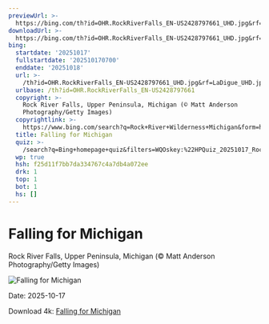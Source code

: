 ```yaml
---
previewUrl: >-
  https://bing.com/th?id=OHR.RockRiverFalls_EN-US2428797661_UHD.jpg&rf=LaDigue_UHD.jpg&pid=hp&w=1024&h=576&rs=1&c=4
downloadUrl: >-
  https://bing.com/th?id=OHR.RockRiverFalls_EN-US2428797661_UHD.jpg&rf=LaDigue_UHD.jpg&pid=hp&w=3840&h=2160&rs=1&c=4
bing:
  startdate: '20251017'
  fullstartdate: '202510170700'
  enddate: '20251018'
  url: >-
    /th?id=OHR.RockRiverFalls_EN-US2428797661_UHD.jpg&rf=LaDigue_UHD.jpg&pid=hp&w=3840&h=2160&rs=1&c=4
  urlbase: /th?id=OHR.RockRiverFalls_EN-US2428797661
  copyright: >-
    Rock River Falls, Upper Peninsula, Michigan (© Matt Anderson
    Photography/Getty Images)
  copyrightlink: >-
    https://www.bing.com/search?q=Rock+River+Wilderness+Michigan&form=hpcapt&filters=HpDate%3a%2220251017_0700%22
  title: Falling for Michigan
  quiz: >-
    /search?q=Bing+homepage+quiz&filters=WQOskey:%22HPQuiz_20251017_RockRiverFalls%22&FORM=HPQUIZ
  wp: true
  hsh: f25d11f7bb7da334767c4a7db4a072ee
  drk: 1
  top: 1
  bot: 1
  hs: []
---
```

# Falling for Michigan

Rock River Falls, Upper Peninsula, Michigan (© Matt Anderson Photography/Getty Images)

![Falling for Michigan](https://bing.com/th?id=OHR.RockRiverFalls_EN-US2428797661_UHD.jpg&rf=LaDigue_UHD.jpg&pid=hp&w=1024&h=576&rs=1&c=4)

Date: 2025-10-17

Download 4k: [Falling for Michigan](https://bing.com/th?id=OHR.RockRiverFalls_EN-US2428797661_UHD.jpg&rf=LaDigue_UHD.jpg&pid=hp&w=3840&h=2160&rs=1&c=4)
